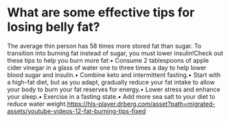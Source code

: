 # What are some effective tips for losing belly fat?

The average thin person has 58 times more stored fat than sugar. To transition into burning fat instead of sugar, you must lower insulin!Check out these tips to help you burn more fat:• Consume 2 tablespoons of apple cider vinegar in a glass of water one to three times a day to help lower blood sugar and insulin.• Combine keto and intermittent fasting.• Start with a high-fat diet, but as you adapt, gradually reduce your fat intake to allow your body to burn your fat reserves for energy.• Lower stress and enhance your sleep.• Exercise in a fasting state.• Add more sea salt to your diet to reduce water weight.https://hls-player.drberg.com/asset?path=migrated-assets/youtube-videos-12-fat-burning-tips-fixed